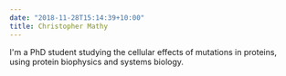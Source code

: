 ```yaml
---
date: "2018-11-28T15:14:39+10:00"
title: Christopher Mathy
---
```


I'm a PhD student studying the cellular effects of mutations in proteins, using protein biophysics and systems biology.